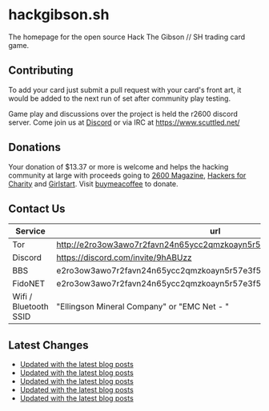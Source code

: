 # hackgibson.sh
The homepage for the open source Hack The Gibson // SH trading card game.


## Contributing

To add your card just submit a pull request with your card's front art, it would be added to the next run of set after community play testing.

Game play and discussions over the project is held the r2600 discord server. Come join us at [Discord](https://discord.com/invite/9hABUzz) or via IRC at https://www.scuttled.net/


## Donations

Your donation of $13.37 or more is welcome and helps the hacking community at large with proceeds going to [2600 Magazine](https://2600.com/), [Hackers for Charity](https://hackersforcharity.org) and [Girlstart](https://girlstart.org).  Visit [buymeacoffee](https://www.buymeacoffee.com/hackgibson.sh) to donate.


## Contact Us

Service | url
-|-
Tor | http://e2ro3ow3awo7r2favn24n65ycc2qmzkoayn5r57e3f56nvjwdcgg32ad.onion
Discord | https://discord.com/invite/9hABUzz
BBS | e2ro3ow3awo7r2favn24n65ycc2qmzkoayn5r57e3f56nvjwdcgg32ad.onion:23
FidoNET | e2ro3ow3awo7r2favn24n65ycc2qmzkoayn5r57e3f56nvjwdcgg32ad.onion:24554
Wifi / Bluetooth SSID | "Ellingson Mineral Company" or "EMC Net - <fidonet address>"

## Latest Changes
<!-- BLOG-POST-LIST:START -->
- [Updated with the latest blog posts](https://github.com/DFW2600/hackgibson.sh/commit/6a2a082f87ca1cef1204d392e89298c9b8ba3e27)
- [Updated with the latest blog posts](https://github.com/DFW2600/hackgibson.sh/commit/f181776b68f1a6ab21cd14f03371334287818f71)
- [Updated with the latest blog posts](https://github.com/DFW2600/hackgibson.sh/commit/2ea847d95d2dc8cd2f1fdd6f8af4296be1cc1cac)
- [Updated with the latest blog posts](https://github.com/DFW2600/hackgibson.sh/commit/5a7436d583d264661611055776dec4e2c29ecee7)
- [Updated with the latest blog posts](https://github.com/DFW2600/hackgibson.sh/commit/7d5413b8893cdcb84ca2b8244c0eaec901dda19f)
<!-- BLOG-POST-LIST:END -->
